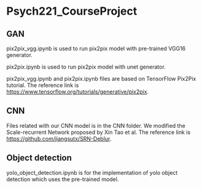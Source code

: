# Psych221_CourseProject

## GAN
pix2pix_vgg.ipynb is used to run pix2pix model with pre-trained VGG16 generator.

pix2pix.ipynb is used to run pix2pix model with unet generator.

pix2pix_vgg.ipynb and pix2pix.ipynb files are based on TensorFlow Pix2Pix tutorial. The reference link is https://www.tensorflow.org/tutorials/generative/pix2pix.

## CNN
Files related with our CNN model is in the CNN folder. We modified the Scale-recurrent Network proposed by Xin Tao et al. The reference link is https://github.com/jiangsutx/SRN-Deblur.

## Object detection
yolo_object_detection.ipynb is for the implementation of yolo object detection which uses the pre-trained model.
